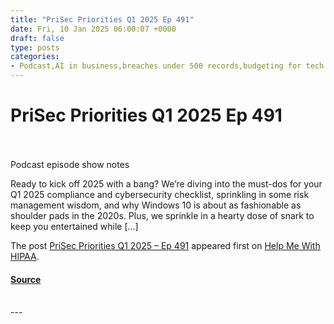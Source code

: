 ```yaml
---
title: "PriSec Priorities Q1 2025 Ep 491"
date: Fri, 10 Jan 2025 06:00:07 +0000
draft: false
type: posts
categories: 
- Podcast,AI in business,breaches under 500 records,budgeting for tech upgrades,Compliance Officer Training,Comprehensive training,cybersecurity performance goals,cybersecurity plans,cybersecurity regulations,data breaches,decommissioning old computers,HICP guides,HIPAA compliance,incident response plan,proper documentation,regular training reviews,Risk Management Plan,security policies,Security Risk Assessment,technology plan,workforce training
---
```

# PriSec Priorities Q1 2025 Ep 491

<br/>

<br/>
Podcast episode show notes

Ready to kick off 2025 with a bang? We’re diving into the must-dos for your Q1 2025 compliance and cybersecurity checklist, sprinkling in some risk management wisdom, and why Windows 10 is about as fashionable as shoulder pads in the 2020s. Plus, we sprinkle in a hearty dose of snark to keep you entertained while \[…\]

The post [PriSec Priorities Q1 2025 – Ep 491](https://helpmewithhipaa.com/prisec-priorities-q1-2025-ep-491/) appeared first on [Help Me With HIPAA](https://helpmewithhipaa.com).

#### [Source](https://helpmewithhipaa.com/prisec-priorities-q1-2025-ep-491/)

<br/>
---
